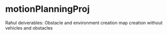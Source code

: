 # motionPlanningProj



Rahul deiverables:
Obstacle and environment creation 
map creation without vehicles and obstacles
